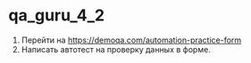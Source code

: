 # qa_guru_4_2

1. Перейти на https://demoqa.com/automation-practice-form
2. Написать автотест на проверку данных в форме. 